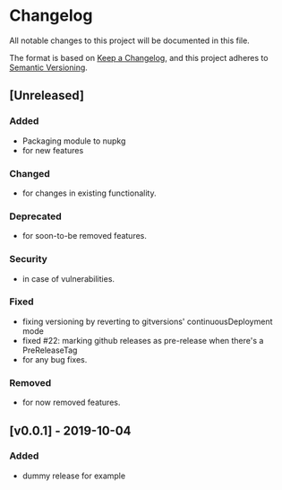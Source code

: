 # Changelog

All notable changes to this project will be documented in this file.

The format is based on [Keep a Changelog](https://keepachangelog.com/en/1.0.0/),
and this project adheres to [Semantic Versioning](https://semver.org/spec/v2.0.0.html).

## [Unreleased]

### Added

- Packaging module to nupkg
- for new features

### Changed

- for changes in existing functionality.

### Deprecated

- for soon-to-be removed features.

### Security

- in case of vulnerabilities.

### Fixed

- fixing versioning by reverting to gitversions' continuousDeployment mode
- fixed #22: marking github releases as pre-release when there's a PreReleaseTag
- for any bug fixes.

### Removed

- for now removed features.

## [v0.0.1] - 2019-10-04

### Added

- dummy release for example
